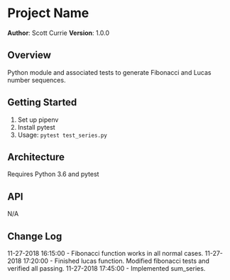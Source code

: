 # Project Name

**Author**: Scott Currie
**Version**: 1.0.0

## Overview
Python module and associated tests to generate Fibonacci and Lucas number sequences.

## Getting Started
1. Set up pipenv
2. Install pytest
3. Usage: `pytest test_series.py`

## Architecture
Requires Python 3.6 and pytest

## API
N/A

## Change Log
11-27-2018 16:15:00 - Fibonacci function works in all normal cases.
11-27-2018 17:20:00 - Finished lucas function. Modified fibonacci tests and verified all passing.
11-27-2018 17:45:00 - Implemented sum_series.
